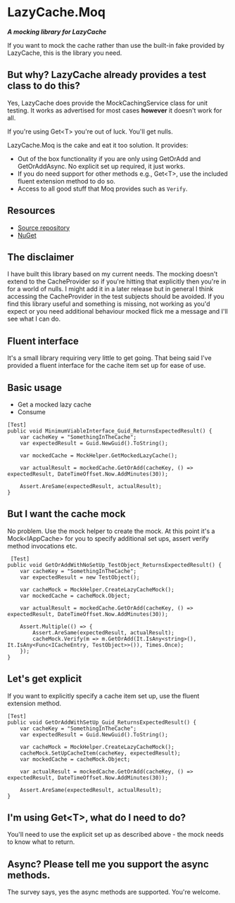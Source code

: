 # LazyCache.Moq
__*A mocking library for LazyCache*__

If you want to mock the cache rather than use the built-in fake provided by LazyCache, this is the library you need.

## But why? LazyCache already provides a test class to do this?
Yes, LazyCache does provide the MockCachingService class for unit testing. It works as advertised for most cases __however__ it doesn't work for all.

If you're using Get\<T> you're out of luck. You'll get nulls.

LazyCache.Moq is the cake and eat it too solution. It provides:
- Out of the box functionality if you are only using GetOrAdd and GetOrAddAsync. No explicit set up required, it just works.
- If you do need support for other methods e.g., Get\<T>, use the included fluent extension method to do so.
- Access to all good stuff that Moq provides such as ```Verify```. 

## Resources
- [Source repository](https://github.com/rgvlee/LazyCache.Moq)
- [NuGet](https://www.nuget.org/packages/LazyCache.Moq/)

## The disclaimer
I have built this library based on my current needs. The mocking doesn't extend to the CacheProvider so if you're hitting that explicitly then you're in for a world of nulls. I might add it in a later release but in general I think accessing the CacheProvider in the test subjects should be avoided. If you find this library useful and something is missing, not working as you'd expect or you need additional behaviour mocked flick me a message and I'll see what I can do.

## Fluent interface
It's a small library requiring very little to get going. That being said I've provided a fluent interface for the cache item set up for ease of use.

## Basic usage
- Get a mocked lazy cache
- Consume

```
[Test]
public void MinimumViableInterface_Guid_ReturnsExpectedResult() {
    var cacheKey = "SomethingInTheCache";
    var expectedResult = Guid.NewGuid().ToString();

    var mockedCache = MockHelper.GetMockedLazyCache();
            
    var actualResult = mockedCache.GetOrAdd(cacheKey, () => expectedResult, DateTimeOffset.Now.AddMinutes(30));

    Assert.AreSame(expectedResult, actualResult);
}
```

## But I want the cache mock
No problem. Use the mock helper to create the mock. At this point it's a Mock\<IAppCache> for you to specify additional set ups, assert verify method invocations etc.

```
 [Test]
public void GetOrAddWithNoSetUp_TestObject_ReturnsExpectedResult() {
    var cacheKey = "SomethingInTheCache";
    var expectedResult = new TestObject();

    var cacheMock = MockHelper.CreateLazyCacheMock();
    var mockedCache = cacheMock.Object;

    var actualResult = mockedCache.GetOrAdd(cacheKey, () => expectedResult, DateTimeOffset.Now.AddMinutes(30));

    Assert.Multiple(() => {
        Assert.AreSame(expectedResult, actualResult);
        cacheMock.Verify(m => m.GetOrAdd(It.IsAny<string>(), It.IsAny<Func<ICacheEntry, TestObject>>()), Times.Once);
    });
}
```

## Let's get explicit
If you want to explicitly specify a cache item set up, use the fluent extension method.

```
[Test]
public void GetOrAddWithSetUp_Guid_ReturnsExpectedResult() {
    var cacheKey = "SomethingInTheCache";
    var expectedResult = Guid.NewGuid().ToString();

    var cacheMock = MockHelper.CreateLazyCacheMock();
    cacheMock.SetUpCacheItem(cacheKey, expectedResult);
    var mockedCache = cacheMock.Object;

    var actualResult = mockedCache.GetOrAdd(cacheKey, () => expectedResult, DateTimeOffset.Now.AddMinutes(30));

    Assert.AreSame(expectedResult, actualResult);
}
```

## I'm using Get\<T>, what do I need to do?
You'll need to use the explicit set up as described above - the mock needs to know what to return.

## Async? Please tell me you support the async methods.
The survey says, yes the async methods are supported. You're welcome.